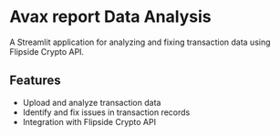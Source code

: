 # Avax report Data Analysis

A Streamlit application for analyzing and fixing transaction data using Flipside Crypto API.

## Features

- Upload and analyze transaction data
- Identify and fix issues in transaction records
- Integration with Flipside Crypto API

